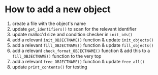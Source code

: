 # How to add a new object
1. create a file with the object's name
2. update `get_identifiers()` to scan for the relevant identifier
3. update malloc'd size and condition checker in `init_ids()`
4. add a relevant `init_OBJECTNAME()` function & update `init_objects()`
5. add a relevant `fill_OBJECTNAME()` function & update `fill_objects()`
6. add a relevant `check_format_OBJECTNAME()` function & add this to a `fill_OBJECTNAME()` function to the very top
7. add a relevant `free_OBJECTNAME()` function & update `free_all()`
8. update `print_contents()` for testing

